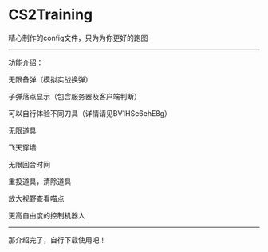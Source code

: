 # CS2Training
精心制作的config文件，只为为你更好的跑图

---------------------------------------------------
  

功能介绍：
    
无限备弹（模拟实战换弹）
    
子弹落点显示（包含服务器及客户端判断）
  
可以自行体验不同刀具（详情请见BV1HSe6ehE8g）
  
无限道具
  
飞天穿墙
  
无限回合时间
  
重投道具，清除道具
  
放大视野查看喵点
  
更高自由度的控制机器人
  
-------------------------------------------
  
那介绍完了，自行下载使用吧！